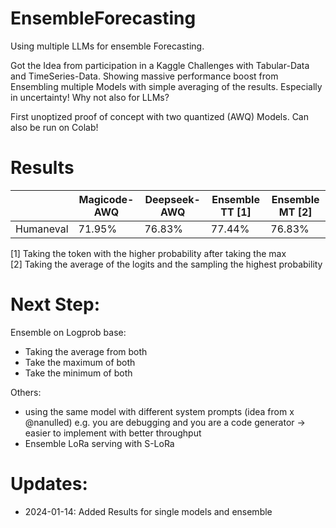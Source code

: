 # EnsembleForecasting
Using multiple LLMs for ensemble Forecasting. 

Got the Idea from participation in a Kaggle Challenges with Tabular-Data and TimeSeries-Data. Showing massive performance boost from Ensembling multiple Models with simple averaging of the results. Especially in uncertainty! Why not also for LLMs? 

First unoptized proof of concept with two quantized (AWQ) Models. Can also be run on Colab!

# Results
|           | Magicode-AWQ | Deepseek-AWQ | Ensemble TT [1] | Ensemble MT [2] |
|-----------|--------------|--------------|----------|----------|
| Humaneval | 71.95%       | 76.83%       | 77.44%   | 76.83%   |

[1] Taking the token with the higher probability after taking the max   
[2] Taking the average of the logits and the sampling the highest probability

# Next Step: 
Ensemble on Logprob base: 
- Taking the average from both
- Take the maximum of both
- Take the minimum of both
  
Others:
- using the same model with different system prompts (idea from x @nanulled) e.g. you are debugging and you are a code generator -> easier to implement with better throughput 
- Ensemble LoRa serving with S-LoRa

# Updates: 
- 2024-01-14: Added Results for single models and ensemble

